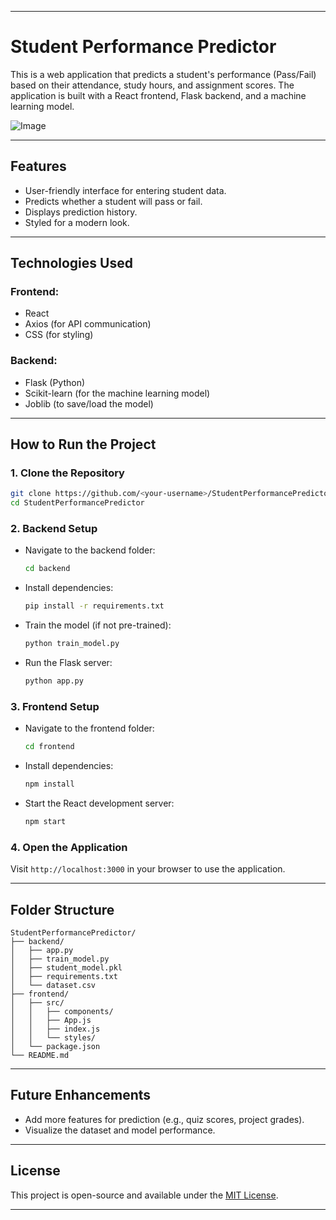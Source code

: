 
---

# **Student Performance Predictor**

This is a web application that predicts a student's performance (Pass/Fail) based on their attendance, study hours, and assignment scores. The application is built with a React frontend, Flask backend, and a machine learning model.

![Image](https://github.com/user-attachments/assets/57681924-dd1a-48cf-88ac-b9bde4440466)

---

## **Features**
- User-friendly interface for entering student data.
- Predicts whether a student will pass or fail.
- Displays prediction history.
- Styled for a modern look.

---

## **Technologies Used**
### **Frontend:**
- React
- Axios (for API communication)
- CSS (for styling)

### **Backend:**
- Flask (Python)
- Scikit-learn (for the machine learning model)
- Joblib (to save/load the model)

---

## **How to Run the Project**
### **1. Clone the Repository**
```bash
git clone https://github.com/<your-username>/StudentPerformancePredictor.git
cd StudentPerformancePredictor
```

### **2. Backend Setup**
- Navigate to the backend folder:
  ```bash
  cd backend
  ```
- Install dependencies:
  ```bash
  pip install -r requirements.txt
  ```
- Train the model (if not pre-trained):
  ```bash
  python train_model.py
  ```
- Run the Flask server:
  ```bash
  python app.py
  ```

### **3. Frontend Setup**
- Navigate to the frontend folder:
  ```bash
  cd frontend
  ```
- Install dependencies:
  ```bash
  npm install
  ```
- Start the React development server:
  ```bash
  npm start
  ```

### **4. Open the Application**
Visit `http://localhost:3000` in your browser to use the application.

---

## **Folder Structure**
```
StudentPerformancePredictor/
├── backend/
│   ├── app.py
│   ├── train_model.py
│   ├── student_model.pkl
│   ├── requirements.txt
│   └── dataset.csv
├── frontend/
│   ├── src/
│   │   ├── components/
│   │   ├── App.js
│   │   ├── index.js
│   │   └── styles/
│   └── package.json
└── README.md
```

---

## **Future Enhancements**
- Add more features for prediction (e.g., quiz scores, project grades).
- Visualize the dataset and model performance.

---

## **License**
This project is open-source and available under the [MIT License](LICENSE).

---

